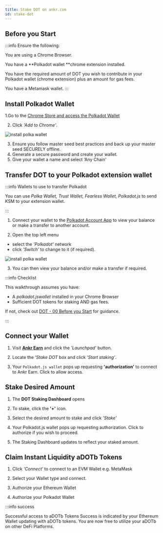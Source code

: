 ```yaml
---
title: Stake DOT on ankr.com
id: stake-dot
---
```


## Before you Start

:::info Ensure the following:


You are using a Chrome Browser.

You have a **Polkadot wallet **chrome extension installed.

You have the required amount of DOT you wish to contribute in your Polkadot wallet (chrome extension) plus an amount for gas fees.

You have a Metamask wallet.
:::

## Install Polkadot Wallet

1.Go to the [Chrome Store and access the Polkadot Wallet](https://chrome.google.com/webstore/detail/polkadot%7Bjs%7D-extension/mopnmbcafieddcagagdcbnhejhlodfdd)

2. Click *'Add to Chrome'*.

![install polka wallet](@site/static/img/install-polka.png)

3. Ensure you follow master seed best practices and back up your master seed SECURELY offline.
4. Generate a secure password and create your wallet.
5. Give your wallet a name and select ‘Any Chain'‌

## Transfer DOT to your Polkadot extension wallet

:::info Wallets to use to transfer Polkadot

You can use _Polka Wallet, Trust Wallet, Fearless Wallet, Polkadot.js_ to send KSM to your extension wallet.

:::

1. Connect your wallet to the [Polkadot Account App](https://polkadot.js.org/apps/#/accounts) to view your balance or make a transfer to another account.

2. Open the top left menu 
* select the *'Polkadot'* network 
* click *'Switch'* to change to it (if required).

![install polka wallet](@site/static/img/switch-polkadot.png)

3. You can then view your balance and/or make a transfer if required.


:::info Checklist

This walkthrough assumes you have:
- A _polkadot.jswallet_ installed in your Chrome Browser
- Sufficient DOT tokens for staking AND gas fees.

If not, check out [DOT - 00 Before you Start](dot-staking-00.md) for guidance.

:::

## Connect your Wallet

1. Visit  [**Ankr Earn**](https://stakefi.ankr.com/) and click the *'Launchpad'* button.

2. Locate the *‘Stake DOT* box and click *‘Start staking’*.

3. Your ```Polkadot.js wallet``` pops up requesting **'authorization'** to connect to Ankr Earn.
Click to allow access.

## Stake Desired Amount

1. The **DOT Staking Dashboard** opens

2. To stake, click the **'+'** icon.

3. Select the desired amount to stake and click *'Stake'*

4. Your Polkadot.js wallet pops up requesting authorization. Click to authorize if you wish to proceed.

5. The Staking Dashboard updates to reflect your staked amount.

## Claim Instant Liquidity aDOTb Tokens

1. Click *'Connect'* to connect to an EVM Wallet e.g. MetaMask

2. Select your Wallet type and connect.

3. Authorize your Ethereum Wallet

4. Authorize your Polkadot Wallet

:::info success

Successful access to aDOTb Tokens
Success is indicated by your Ethereum Wallet updating with aDOTb tokens.
You are now free to utilize your aDOTb on other DeFi Platforms.